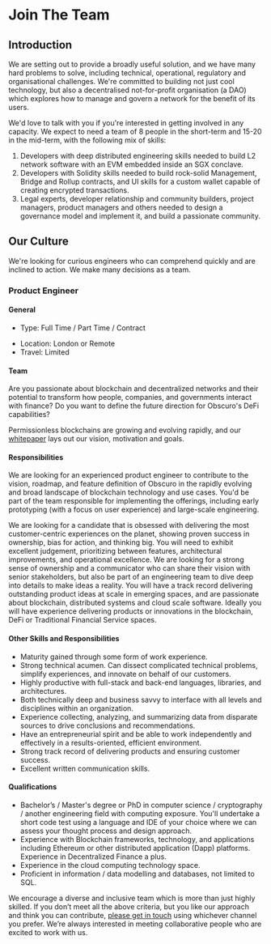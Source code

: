---
---
# Join The Team

## Introduction
We are setting out to provide a broadly useful solution, and we have many hard problems to solve, including technical, operational, regulatory and organisational challenges. We're committed to building not just cool technology, but also a decentralised not-for-profit organisation (a DAO) which explores how to manage and govern a network for the benefit of its users.

We'd love to talk with you if you're interested in getting involved in any capacity. We expect to need a team of 8 people in the short-term and 15-20 in the mid-term, with the following mix of skills:

1. Developers with deep distributed engineering skills needed to build L2 network software with an EVM embedded inside an SGX conclave.
2. Developers with Solidity skills needed to build rock-solid Management, Bridge and Rollup contracts, and UI skills for a custom wallet capable of creating encrypted transactions.
3. Legal experts, developer relationship and community builders, project managers, product managers and others needed to design a governance model and implement it, and build a passionate community.

## Our Culture
We're looking for curious engineers who can comprehend quickly and are inclined to action. We make many decisions as a team. 

### Product Engineer
#### General
+ Type: Full Time / Part Time / Contract
* Location: London or Remote
* Travel: Limited

#### Team
Are you passionate about blockchain and decentralized networks and their potential to transform how people, companies, and governments interact with finance? Do you want to define the future direction for Obscuro's DeFi capabilities?

Permissionless blockchains are growing and evolving rapidly, and our [whitepaper](../obscuro-whitepaper/abstract.md) lays out our vision, motivation and goals.

#### Responsibilities
We are looking for an experienced product engineer to contribute to the vision, roadmap, and feature definition of Obscuro in the rapidly evolving and broad landscape of blockchain technology and use cases. You'd be part of the team responsible for implementing the offerings, including early prototyping (with a focus on user experience) and large-scale engineering.

We are looking for a candidate that is obsessed with delivering the most customer-centric experiences on the planet, showing proven success in ownership, bias for action, and thinking big. You will need to exhibit excellent judgement, prioritizing between features, architectural improvements, and operational excellence. We are looking for a strong sense of ownership and a communicator who can share their vision with senior stakeholders, but also be part of an engineering team to dive deep into details to make ideas a reality. You will have a track record delivering outstanding product ideas at scale in emerging spaces, and are passionate about blockchain, distributed systems and cloud scale software. Ideally you will have experience delivering products or innovations in the blockchain, DeFi or Traditional Financial Service spaces.

#### Other Skills and Responsibilities
* Maturity gained through some form of work experience.
* Strong technical acumen. Can dissect complicated technical problems, simplify experiences, and innovate on behalf of our customers.
* Highly productive with full-stack and back-end languages, libraries, and architectures.
* Both technically deep and business savvy to interface with all levels and disciplines within an organization.
* Experience collecting, analyzing, and summarizing data from disparate sources to drive conclusions and recommendations.
* Have an entrepreneurial spirit and be able to work independently and effectively in a results-oriented, efficient environment.
* Strong track record of delivering products and ensuring customer success.
* Excellent written communication skills.

#### Qualifications
* Bachelor’s / Master's degree or PhD in computer science / cryptography / another engineering field with computing exposure. You'll undertake a short code test using a language and IDE of your choice where we can assess your thought process and design approach.
* Experience with Blockchain frameworks, technology, and applications including Ethereum or other distributed application (Dapp) platforms. Experience in Decentralized Finance a plus.
* Experience in the cloud computing technology space.
* Proficient in information / data modelling and databases, not limited to SQL.

We encourage a diverse and inclusive team which is more than just highly skilled. If you don’t meet all the above criteria, but you like our approach and think you can contribute, [please get in touch](contact.md) using whichever channel you prefer. We’re always interested in meeting collaborative people who are excited to work with us.